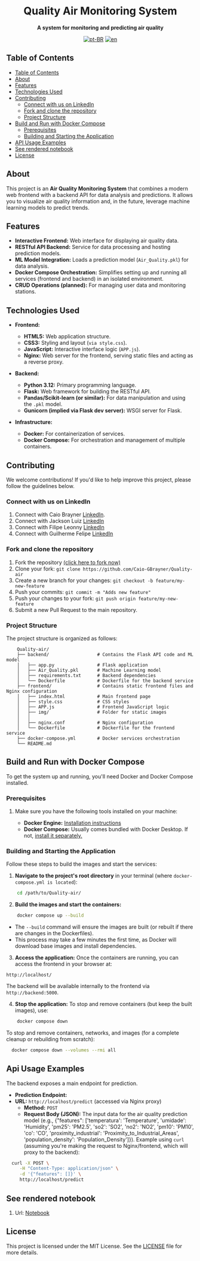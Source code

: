 <div align="center">

<h1 align="center">Quality Air Monitoring System</h1>

<p align="center">
    <strong>A system for monitoring and predicting air quality</strong>
</p>

[![pt-BR](https://img.shields.io/badge/lang-pt--BR-green.svg)](./docs/README.pt-br.md)
[![en](https://img.shields.io/badge/lang-en-red.svg)](./README.md)

</div>

## Table of Contents

- [Table of Contents](#table-of-contents)
- [About](#about)
- [Features](#features)
- [Technologies Used](#technologies-used)
- [Contributing](#contributing)
  - [Connect with us on LinkedIn](#connect-with-us-on-linkedin)
  - [Fork and clone the repository](#fork-and-clone-the-repository)
  - [Project Structure](#project-structure)
- [Build and Run with Docker Compose](#build-and-run-with-docker-compose)
  - [Prerequisites](#prerequisites)
  - [Building and Starting the Application](#building-and-starting-the-application)
- [API Usage Examples](#api-usage-examples)
- [See rendered notebook](#see-rendered-notebook)
- [License](#license)

## About
This project is an **Air Quality Monitoring System** that combines a modern web frontend with a backend API for data analysis and predictions. It allows you to visualize air quality information and, in the future, leverage machine learning models to predict trends.

## Features

- **Interactive Frontend:** Web interface for displaying air quality data.
- **RESTful API Backend:** Service for data processing and hosting prediction models.
- **ML Model Integration:** Loads a prediction model (`Air_Quality.pkl`) for data analysis.
- **Docker Compose Orchestration:** Simplifies setting up and running all services (frontend and backend) in an isolated environment.
- **CRUD Operations (planned):** For managing user data and monitoring stations.

## Technologies Used

- **Frontend:**
    - **HTML5:** Web application structure.
    - **CSS3:** Styling and layout (`via style.css`).
    - **JavaScript:** Interactive interface logic (`APP.js`).
    - **Nginx:** Web server for the frontend, serving static files and acting as a reverse proxy.

- **Backend:**
    - **Python 3.12:** Primary programming language.
    - **Flask:** Web framework for building the RESTful API.
    - **Pandas/Scikit-learn (or similar):** For data manipulation and using the `.pkl` model.
    - **Gunicorn (implied via Flask dev server):** WSGI server for Flask.

- **Infrastructure:**
    - **Docker:** For containerization of services.
    - **Docker Compose:** For orchestration and management of multiple containers.

## Contributing
We welcome contributions! If you'd like to help improve this project, please follow the guidelines below.

### Connect with us on LinkedIn

1. Connect with Caio Brayner [LinkedIn](https://www.linkedin.com/in/caiogomesbrayner).
2. Connect with Jackson Luiz [LinkedIn](https://www.linkedin.com/in/jackson-luiz-550992287)
3. Connect with Filipe Leonny [LinkedIn](https://www.linkedin.com/in/filipeleonny)
4. Connect with Guilherme Felipe [LinkedIn](https://www.linkedin.com/in/guilherme-felipe-16a134302)

### Fork and clone the repository

1. Fork the repository [(click here to fork now)](https://github.com/Caio-GBrayner/Quality-air)
2. Clone your fork: `git clone https://github.com/Caio-GBrayner/Quality-air`
3. Create a new branch for your changes: `git checkout -b feature/my-new-feature`
4. Push your commits: `git commit -m "Adds new feature"`
5. Push your changes to your fork: `git push origin feature/my-new-feature`
6. Submit a new Pull Request to the main repository.

### Project Structure
The project structure is organized as follows:
```
    Quality-air/
    ├── backend/                  # Contains the Flask API code and ML model
    │   ├── app.py                # Flask application
    │   ├── Air_Quality.pkl       # Machine Learning model
    │   ├── requirements.txt      # Backend dependencies
    │   └── Dockerfile            # Dockerfile for the backend service
    ├── frontend/                 # Contains static frontend files and Nginx configuration
    │   ├── index.html            # Main frontend page
    │   ├── style.css             # CSS styles
    │   ├── APP.js                # Frontend JavaScript logic
    │   ├── img/                  # Folder for static images
    │   │
    │   ├── nginx.conf            # Nginx configuration
    │   └── Dockerfile            # Dockerfile for the frontend service
    ├── docker-compose.yml        # Docker services orchestration
    └── README.md 
```
## Build and Run with Docker Compose

To get the system up and running, you'll need Docker and Docker Compose installed.

### Prerequisites

1. Make sure you have the following tools installed on your machine:

    - **Docker Engine:** [Installation instructions](https://docs.docker.com/engine/install/)
    - **Docker Compose:** Usually comes bundled with Docker Desktop. If not, [install it separately.](https://docs.docker.com/compose/install/)

### Building and Starting the Application
Follow these steps to build the images and start the services:

1. **Navigate to the project's root directory** in your terminal (where `docker-compose.yml is located`):

```bash
    cd /path/to/Quality-air/
```
2. **Build the images and start the containers:**

```bash
    docker compose up --build
```
- The `--build` command will ensure the images are built (or rebuilt if there are changes in the Dockerfiles).
- This process may take a few minutes the first time, as Docker will download base images and install dependencies.

3. **Access the application:**
Once the containers are running, you can access the frontend in your browser at:

`http://localhost/`

The backend will be available internally to the frontend via `http://backend:5000`.

4. **Stop the application:**
To stop and remove containers (but keep the built images), use:

```bash
    docker compose down 
```
To stop and remove containers, networks, and images (for a complete cleanup or rebuilding from scratch):

```bash
  docker compose down --volumes --rmi all  
```

## Api Usage Examples
The backend exposes a main endpoint for prediction.

- **Prediction Endpoint:**
- **URL:** `http://localhost/predict` (accessed via Nginx proxy)
    - **Method:** `POST`
    - **Request Body (JSON):** The input data for the air quality prediction model 
        (e.g., {"features": ['temperatura': 'Temperature',
            'umidade': 'Humidity',
            'pm25': 'PM2.5',
            'so2': 'SO2',
            'no2': 'NO2',
            'pm10': 'PM10',
            'co': 'CO',
            'proximity_industrial': 'Proximity_to_Industrial_Areas',
            'population_density': 'Population_Density']}).
    Example using `curl` (assuming you're making the request to Nginx/frontend, which will proxy to the backend):

```bash
  curl -X POST \
     -H "Content-Type: application/json" \
     -d '{"features": []}' \
     http://localhost/predict  
```
## See rendered notebook
1. Url: [Notebook](https://nbviewer.org./github/Caio-GBrayner/Quality-air/blob/main/EDA/Air-Quality.ipynb)

## License

This project is licensed under the MIT License. See the [LICENSE](./LICENSE) file for more details.